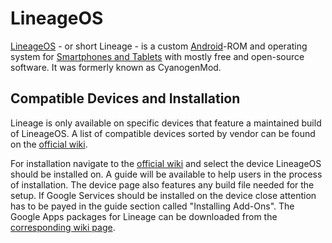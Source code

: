 # LineageOS

[LineageOS](https://lineageos.org/) - or short Lineage - is a custom
[Android](/wiki/android.md)-ROM and operating system for
[Smartphones and Tablets](/wiki/smart_device.md#smartphones-and-tablet-computers) with mostly free
and open-source software.
It was formerly known as CyanogenMod.

## Compatible Devices and Installation

Lineage is only available on specific devices that feature a maintained build of LineageOS.
A list of compatible devices sorted by vendor can be found on the
[official wiki](https://wiki.lineageos.org/devices/).

For installation navigate to the [official wiki](https://wiki.lineageos.org/devices/) and select
the device LineageOS should be installed on.
A guide will be available to help users in the process of installation.
The device page also features any build file needed for the setup.
If Google Services should be installed on the device close attention has to be payed in the guide
section called "Installing Add-Ons".
The Google Apps packages for Lineage can be downloaded from the
[corresponding wiki page](https://wiki.lineageos.org/gapps/).

